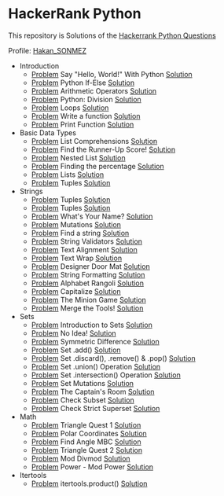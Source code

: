 # HackerRank Python 

This repository is Solutions of the [Hackerrank Python Questions](https://www.hackerrank.com/domains/python)

Profile: [Hakan_SONMEZ](https://www.hackerrank.com/Hakan_SONMEZ)<br>

- Introduction
  - [Problem](https://www.hackerrank.com/challenges/py-hello-world/problem) Say "Hello, World!" With Python [Solution](https://github.com/sonmez-hakan/hackerrank-python/blob/master/Introduction/py-hello-world.py)
  - [Problem](https://www.hackerrank.com/challenges/py-if-else/problem) Python If-Else [Solution](https://github.com/sonmez-hakan/hackerrank-python/blob/master/Introduction/py-if-else.py)
  - [Problem](https://www.hackerrank.com/challenges/python-arithmetic-operators/problem) Arithmetic Operators [Solution](https://github.com/sonmez-hakan/hackerrank-python/blob/master/Introduction/python-arithmetic-operators.py)
  - [Problem](https://www.hackerrank.com/challenges/python-division/problem) Python: Division [Solution](https://github.com/sonmez-hakan/hackerrank-python/blob/master/Introduction/python-division.py)
  - [Problem](https://www.hackerrank.com/challenges/python-loops/problem) Loops [Solution](https://github.com/sonmez-hakan/hackerrank-python/blob/master/Introduction/python-loops.py)
  - [Problem](https://www.hackerrank.com/challenges/write-a-function/problem) Write a function [Solution](https://github.com/sonmez-hakan/hackerrank-python/blob/master/Introduction/write-a-function.py)
  - [Problem](https://www.hackerrank.com/challenges/python-print/problem) Print Function [Solution](https://github.com/sonmez-hakan/hackerrank-python/blob/master/Introduction/python-print.py)
- Basic Data Types
  - [Problem](https://www.hackerrank.com/challenges/list-comprehensions/problem) List Comprehensions [Solution](https://github.com/sonmez-hakan/hackerrank-python/blob/master/BasicDataTypes/list-comprehensions.py)
  - [Problem](https://www.hackerrank.com/challenges/find-second-maximum-number-in-a-list/problem) Find the Runner-Up Score! [Solution](https://github.com/sonmez-hakan/hackerrank-python/blob/master/BasicDataTypes/find-second-maximum-number-in-a-list.py)
  - [Problem](https://www.hackerrank.com/challenges/nested-list/problem) Nested List [Solution](https://github.com/sonmez-hakan/hackerrank-python/blob/master/BasicDataTypes/nested-list.py)
  - [Problem](https://www.hackerrank.com/challenges/finding-the-percentage/problem) Finding the percentage [Solution](https://github.com/sonmez-hakan/hackerrank-python/blob/master/BasicDataTypes/finding-the-percentage.py)
  - [Problem](https://www.hackerrank.com/challenges/python-lists/problem) Lists [Solution](https://github.com/sonmez-hakan/hackerrank-python/blob/master/BasicDataTypes/python-lists.py)
  - [Problem](https://www.hackerrank.com/challenges/python-tuples/problem) Tuples [Solution](https://github.com/sonmez-hakan/hackerrank-python/blob/master/BasicDataTypes/python-tuples.py)
- Strings
  - [Problem](https://www.hackerrank.com/challenges/swap-case/problem) Tuples [Solution](https://github.com/sonmez-hakan/hackerrank-python/blob/master/Strings/swap-case.py)
  - [Problem](https://www.hackerrank.com/challenges/python-string-split-and-join/problem) Tuples [Solution](https://github.com/sonmez-hakan/hackerrank-python/blob/master/Strings/python-string-split-and-join.py)
  - [Problem](https://www.hackerrank.com/challenges/whats-your-name/problem) What's Your Name? [Solution](https://github.com/sonmez-hakan/hackerrank-python/blob/master/Strings/whats-your-name.py)
  - [Problem](https://www.hackerrank.com/challenges/python-mutations/problem) Mutations [Solution](https://github.com/sonmez-hakan/hackerrank-python/blob/master/Strings/python-mutations.py)
  - [Problem](https://www.hackerrank.com/challenges/find-a-string/problem) Find a string [Solution](https://github.com/sonmez-hakan/hackerrank-python/blob/master/Strings/find-a-string.py)
  - [Problem](https://www.hackerrank.com/challenges/string-validators/problem) String Validators [Solution](https://github.com/sonmez-hakan/hackerrank-python/blob/master/Strings/string-validators.py)
  - [Problem](https://www.hackerrank.com/challenges/text-alignment/problem) Text Alignment [Solution](https://github.com/sonmez-hakan/hackerrank-python/blob/master/Strings/text-alignment.py)
  - [Problem](https://www.hackerrank.com/challenges/text-wrap/problem) Text Wrap [Solution](https://github.com/sonmez-hakan/hackerrank-python/blob/master/Strings/text-wrap.py)
  - [Problem](https://www.hackerrank.com/challenges/designer-door-mat/problem) Designer Door Mat [Solution](https://github.com/sonmez-hakan/hackerrank-python/blob/master/Strings/designer-door-mat.py)
  - [Problem](https://www.hackerrank.com/challenges/python-string-formatting/problem) String Formatting [Solution](https://github.com/sonmez-hakan/hackerrank-python/blob/master/Strings/python-string-formatting.py)
  - [Problem](https://www.hackerrank.com/challenges/alphabet-rangoli/problem) Alphabet Rangoli [Solution](https://github.com/sonmez-hakan/hackerrank-python/blob/master/Strings/alphabet-rangoli.py)
  - [Problem](https://www.hackerrank.com/challenges/capitalize/problem) Capitalize [Solution](https://github.com/sonmez-hakan/hackerrank-python/blob/master/Strings/capitalize.py)
  - [Problem](https://www.hackerrank.com/challenges/the-minion-game/problem) The Minion Game [Solution](https://github.com/sonmez-hakan/hackerrank-python/blob/master/Strings/the-minion-game.py)
  - [Problem](https://www.hackerrank.com/challenges/merge-the-tools/problem) Merge the Tools! [Solution](https://github.com/sonmez-hakan/hackerrank-python/blob/master/Strings/merge-the-tools.py)
- Sets
  - [Problem](https://www.hackerrank.com/challenges/py-introduction-to-sets/problem) Introduction to Sets [Solution](https://github.com/sonmez-hakan/hackerrank-python/blob/master/Sets/py-introduction-to-sets.py)
  - [Problem](https://www.hackerrank.com/challenges/no-idea/problem) No Idea! [Solution](https://github.com/sonmez-hakan/hackerrank-python/blob/master/Sets/no-idea.py)
  - [Problem](https://www.hackerrank.com/challenges/symmetric-difference/problem) Symmetric Difference [Solution](https://github.com/sonmez-hakan/hackerrank-python/blob/master/Sets/symmetric-difference.py)
  - [Problem](https://www.hackerrank.com/challenges/py-set-add/problem) Set .add() [Solution](https://github.com/sonmez-hakan/hackerrank-python/blob/master/Sets/py-set-add.py)
  - [Problem](https://www.hackerrank.com/challenges/py-set-discard-remove-pop/problem) Set .discard(), .remove() & .pop() [Solution](https://github.com/sonmez-hakan/hackerrank-python/blob/master/Sets/py-set-discard-remove-pop.py)
  - [Problem](https://www.hackerrank.com/challenges/py-set-union/problem) Set .union() Operation [Solution](https://github.com/sonmez-hakan/hackerrank-python/blob/master/Sets/py-set-union.py)
  - [Problem](https://www.hackerrank.com/challenges/py-set-intersection-operation/problem) Set .intersection() Operation [Solution](https://github.com/sonmez-hakan/hackerrank-python/blob/master/Sets/py-set-intersection-operation.py)
  - [Problem](https://www.hackerrank.com/challenges/py-set-mutations/problem) Set Mutations [Solution](https://github.com/sonmez-hakan/hackerrank-python/blob/master/Sets/py-set-mutations.py)
  - [Problem](https://www.hackerrank.com/challenges/py-the-captains-room/problem) The Captain's Room [Solution](https://github.com/sonmez-hakan/hackerrank-python/blob/master/Sets/py-the-captains-room.py)
  - [Problem](https://www.hackerrank.com/challenges/py-check-subset/problem) Check Subset [Solution](https://github.com/sonmez-hakan/hackerrank-python/blob/master/Sets/py-check-subset.py)
  - [Problem](https://www.hackerrank.com/challenges/py-check-strict-superset/problem) Check Strict Superset [Solution](https://github.com/sonmez-hakan/hackerrank-python/blob/master/Sets/py-check-strict-superset.py)
- Math
  - [Problem](https://www.hackerrank.com/challenges/triangle-quest-1/problem) Triangle Quest 1 [Solution](https://github.com/sonmez-hakan/hackerrank-python/blob/master/Math/triangle-quest-1.py)
  - [Problem](https://www.hackerrank.com/challenges/polar-coordinates/problem) Polar Coordinates [Solution](https://github.com/sonmez-hakan/hackerrank-python/blob/master/Math/polar-coordinates.py)
  - [Problem](https://www.hackerrank.com/challenges/find-angle/problem) Find Angle MBC [Solution](https://github.com/sonmez-hakan/hackerrank-python/blob/master/Math/find-angle.py)
  - [Problem](https://www.hackerrank.com/challenges/triangle-quest-2/problem) Triangle Quest 2 [Solution](https://github.com/sonmez-hakan/hackerrank-python/blob/master/Math/triangle-quest-2.py)
  - [Problem](https://www.hackerrank.com/challenges/python-mod-divmod/problem) Mod Divmod [Solution](https://github.com/sonmez-hakan/hackerrank-python/blob/master/Math/python-mod-divmod.py)
  - [Problem](https://www.hackerrank.com/challenges/python-power-mod-power/problem) Power - Mod Power [Solution](https://github.com/sonmez-hakan/hackerrank-python/blob/master/Math/python-power-mod-power.py)
- Itertools
  - [Problem](https://www.hackerrank.com/challenges/itertools-product/problem) itertools.product() [Solution](https://github.com/sonmez-hakan/hackerrank-python/blob/master/Itertools/itertools-product.py)
  